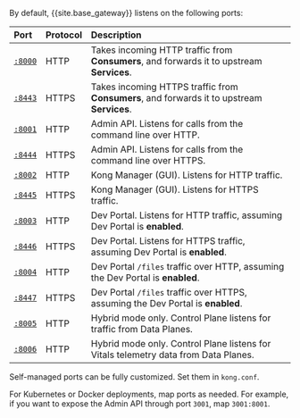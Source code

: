 <!-- used in Konnect and Gateway docs -->

By default, {{site.base_gateway}} listens on the following ports:

| Port                                                                               | Protocol | Description |
|:-----------------------------------------------------------------------------------|:---------|:--|
| [`:8000`](/gateway/latest/reference/configuration/#proxy_listen)      | HTTP     | Takes incoming HTTP traffic from **Consumers**, and forwards it to upstream **Services**. |
| [`:8443`](/gateway/latest/reference/configuration/#proxy_listen)      | HTTPS    | Takes incoming HTTPS traffic from **Consumers**, and forwards it to upstream **Services**. |
| [`:8001`](/gateway/latest/reference/configuration/#admin_api_uri)     | HTTP     | Admin API. Listens for calls from the command line over HTTP. |
| [`:8444`](/gateway/latest/reference/configuration/#admin_api_uri)     | HTTPS    | Admin API. Listens for calls from the command line over HTTPS. |
| [`:8002`](/gateway/latest/reference/configuration/#admin_gui_listen)  | HTTP     | Kong Manager (GUI). Listens for HTTP traffic. |
| [`:8445`](/gateway/latest/reference/configuration/#admin_gui_listen)  | HTTPS    | Kong Manager (GUI). Listens for HTTPS traffic. |
| [`:8003`](/gateway/latest/reference/configuration/#portal_gui_listen) | HTTP     | Dev Portal. Listens for HTTP traffic, assuming Dev Portal is **enabled**. |
| [`:8446`](/gateway/latest/reference/configuration/#portal_gui_listen) | HTTPS    | Dev Portal. Listens for HTTPS traffic, assuming Dev Portal is **enabled**. |
| [`:8004`](/gateway/latest/reference/configuration/#portal_api_listen) | HTTP     | Dev Portal `/files` traffic over HTTP, assuming the Dev Portal is **enabled**. |
| [`:8447`](/gateway/latest/reference/configuration/#portal_api_listen) | HTTPS    | Dev Portal `/files` traffic over HTTPS, assuming the Dev Portal is **enabled**. |
| [`:8005`](/gateway/latest/plan-and-deploy/hybrid-mode/hybrid-mode-setup/)         | HTTP     | Hybrid mode only. Control Plane listens for traffic from Data Planes. |
| [`:8006`](/gateway/latest/plan-and-deploy/hybrid-mode/hybrid-mode-setup/)         | HTTP     | Hybrid mode only. Control Plane listens for Vitals telemetry data from Data Planes. |


Self-managed ports can be fully customized. Set them in `kong.conf`.

For Kubernetes or Docker deployments, map ports as needed. For example, if you
want to expose the Admin API through port `3001`, map `3001:8001`.
